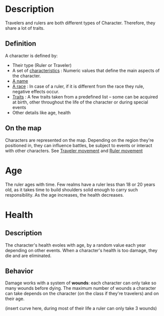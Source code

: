<!-- TITLE: Characters -->
<!-- SUBTITLE: Characters -->

# Description
Travelers and rulers are both different types of Character. Therefore, they share a lot of traits.
## Definition
A character is defined by:
* Their type (Ruler or Traveler)
* A set of [characteristics](kingdoms-game/character/characteristics) : Numeric values that define the main aspects of the character. 
* [A name](kingdoms-game/character/name)
* [A race](kingdoms-game/race) : In case of a ruler, if it is different from the race they rule, negative effects occur. 
* [Traits](kingdoms-game/character/traits) : A few traits taken from a predefined list – some can be acquired at birth, other throughout the life of the character or during special events
* Other details like age, health

## On the map
Characters are represented on the map. Depending on the region they're positioned in, they can influence battles, be subject to events or interact with other characters.
See [Traveler movement](/kingdoms-game/character/traveler#map) and [Ruler movement](/kingdoms-game/character/ruler#map)
# Age
The ruler ages with time. Few realms have a ruler less than 18 or 20 years old, as it takes time to build shoulders solid enough to carry such responsibility.
As the age increases, the health decreases.
# Health
## Description
The character's health evoles with age, by a random value each year depending on other events. When a character's health is too damage, they die and are eliminated.
## Behavior
Damage works with a system of **wounds**: each character can only take so many wounds before dying. 
The maximum number of wounds a character can take depends on the character (on the class if they're travelers) and on their age.

(insert curve here, during most of their life a ruler can only take 3 wounds)